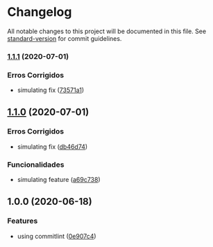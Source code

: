# Changelog

All notable changes to this project will be documented in this file. See [standard-version](https://github.com/conventional-changelog/standard-version) for commit guidelines.

### [1.1.1](https://github.com/wnqueiroz/nodejs-commitlint-semantic-release/compare/1.1.0...1.1.1) (2020-07-01)


### Erros Corrigidos

* simulating fix ([73571a1](https://github.com/wnqueiroz/nodejs-commitlint-semantic-release/commit/73571a1680664d781c3b1a5e28afffbeb9b99545))

## [1.1.0](https://github.com/wnqueiroz/nodejs-commitlint-semantic-release/compare/1.0.0...1.1.0) (2020-07-01)


### Erros Corrigidos

* simulating fix ([db46d74](https://github.com/wnqueiroz/nodejs-commitlint-semantic-release/commit/db46d7431d7785529377d3da580d3b3b7ac462d9))


### Funcionalidades

* simulating feature ([a69c738](https://github.com/wnqueiroz/nodejs-commitlint-semantic-release/commit/a69c7389232939fb5e782ca53d8a0ee3d5f5f4b7))

## 1.0.0 (2020-06-18)


### Features

* using commitlint ([0e907c4](https://github.com/wnqueiroz/nodejs-commitlint-semantic-release/commit/0e907c4581cc7ddcba6a87925d5a47fc6fc2f8f7))
